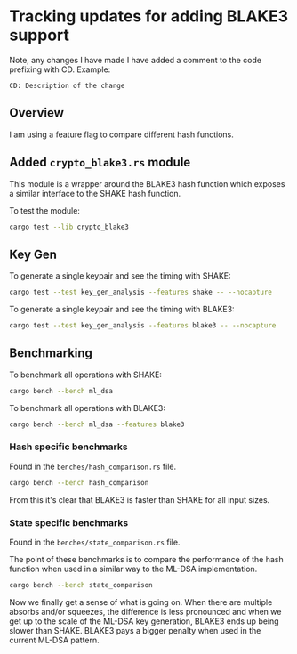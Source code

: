 # Tracking updates for adding BLAKE3 support

Note, any changes I have made I have added a comment to the code prefixing with CD. Example:

```
CD: Description of the change
```

## Overview

I am using a feature flag to compare different hash functions.

## Added `crypto_blake3.rs` module

This module is a wrapper around the BLAKE3 hash function which exposes a similar interface to the SHAKE hash function.

To test the module:

```bash
cargo test --lib crypto_blake3
```

## Key Gen

To generate a single keypair and see the timing with SHAKE:

```bash
cargo test --test key_gen_analysis --features shake -- --nocapture
```

To generate a single keypair and see the timing with BLAKE3:

```bash
cargo test --test key_gen_analysis --features blake3 -- --nocapture
```

## Benchmarking

To benchmark all operations with SHAKE:

```bash
cargo bench --bench ml_dsa
```

To benchmark all operations with BLAKE3:

```bash
cargo bench --bench ml_dsa --features blake3 
```

### Hash specific benchmarks

Found in the `benches/hash_comparison.rs` file.

```bash
cargo bench --bench hash_comparison
```

From this it's clear that BLAKE3 is faster than SHAKE for all input sizes.

### State specific benchmarks

Found in the `benches/state_comparison.rs` file.

The point of these benchmarks is to compare the performance of the hash function when used in a similar way to the ML-DSA implementation.

```bash
cargo bench --bench state_comparison
```

Now we finally get a sense of what is going on. When there are multiple absorbs and/or squeezes, the difference is less pronounced and when we get up to the scale of the ML-DSA key generation, BLAKE3 ends up being slower than SHAKE. BLAKE3 pays a bigger penalty when used in the current ML-DSA pattern.